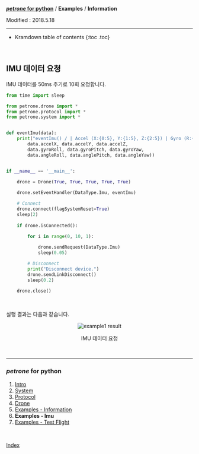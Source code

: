 **[*petrone* for python](index.md)** / **Examples** / **Information**

Modified : 2018.5.18

---

* Kramdown table of contents
{:toc .toc}


<br>


<a name="imu_data_monitor"></a>
## IMU 데이터 요청

IMU 데이터를 50ms 주기로 10회 요청합니다.

```py
from time import sleep

from petrone.drone import *
from petrone.protocol import *
from petrone.system import *


def eventImu(data):
    print("eventImu() / | Accel (X:{0:5}, Y:{1:5}, Z:{2:5}) | Gyro (R:{3:5}, P:{4:5}, Y:{5:5}) | Angle (R:{6:4}, P:{7:4}, Y:{8:4})".format(
        data.accelX, data.accelY, data.accelZ,
        data.gyroRoll, data.gyroPitch, data.gyroYaw,
        data.angleRoll, data.anglePitch, data.angleYaw))


if __name__ == '__main__':
    
    drone = Drone(True, True, True, True, True)

    drone.setEventHandler(DataType.Imu, eventImu)

    # Connect
    drone.connect(flagSystemReset=True)
    sleep(2)
    
    if drone.isConnected():

        for i in range(0, 10, 1):
            
            drone.sendRequest(DataType.Imu)
            sleep(0.05)

        # Disconnect
        print("Disconnect device.")
        drone.sendLinkDisconnect()
        sleep(0.2)

    drone.close()
```

<br>

실행 결과는 다음과 같습니다.


<div align="center">
    <img src="../examples_02_imu_ex1.jpg" alt="example1 result">
    <p>IMU 데이터 요청</p>
</div>



<br>


---

<h3><i>petrone</i> for python</H3>

 1. [Intro](01_intro.md)
 2. [System](02_system.md)
 3. [Protocol](03_protocol.md)
 4. [Drone](04_drone.md)
 5. [Examples - Information](examples_01_information.md)
 6. **Examples - Imu**
 7. [Examples - Test Flight](examples_03_test_flight.md)

<br>

[Index](index.md)

